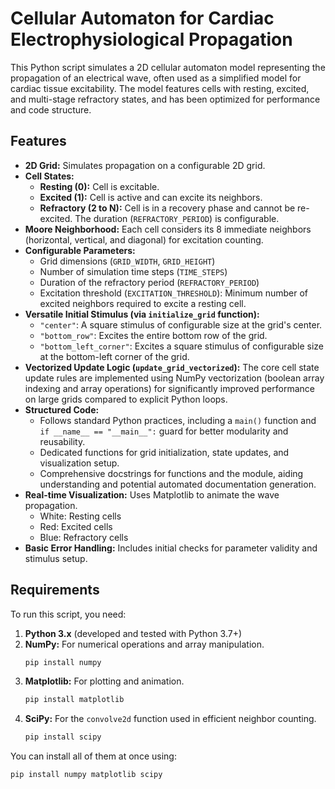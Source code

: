 # Cellular Automaton for Cardiac Electrophysiological Propagation

This Python script simulates a 2D cellular automaton model representing the propagation of an electrical wave, often used as a simplified model for cardiac tissue excitability. The model features cells with resting, excited, and multi-stage refractory states, and has been optimized for performance and code structure.

## Features

*   **2D Grid:** Simulates propagation on a configurable 2D grid.
*   **Cell States:**
    *   **Resting (0):** Cell is excitable.
    *   **Excited (1):** Cell is active and can excite its neighbors.
    *   **Refractory (2 to N):** Cell is in a recovery phase and cannot be re-excited. The duration (`REFRACTORY_PERIOD`) is configurable.
*   **Moore Neighborhood:** Each cell considers its 8 immediate neighbors (horizontal, vertical, and diagonal) for excitation counting.
*   **Configurable Parameters:**
    *   Grid dimensions (`GRID_WIDTH`, `GRID_HEIGHT`)
    *   Number of simulation time steps (`TIME_STEPS`)
    *   Duration of the refractory period (`REFRACTORY_PERIOD`)
    *   Excitation threshold (`EXCITATION_THRESHOLD`): Minimum number of excited neighbors required to excite a resting cell.
*   **Versatile Initial Stimulus (via `initialize_grid` function):**
    *   `"center"`: A square stimulus of configurable size at the grid's center.
    *   `"bottom_row"`: Excites the entire bottom row of the grid.
    *   `"bottom_left_corner"`: Excites a square stimulus of configurable size at the bottom-left corner of the grid.
*   **Vectorized Update Logic (`update_grid_vectorized`):** The core cell state update rules are implemented using NumPy vectorization (boolean array indexing and array operations) for significantly improved performance on large grids compared to explicit Python loops.
*   **Structured Code:**
    *   Follows standard Python practices, including a `main()` function and `if __name__ == "__main__":` guard for better modularity and reusability.
    *   Dedicated functions for grid initialization, state updates, and visualization setup.
    *   Comprehensive docstrings for functions and the module, aiding understanding and potential automated documentation generation.
*   **Real-time Visualization:** Uses Matplotlib to animate the wave propagation.
    *   White: Resting cells
    *   Red: Excited cells
    *   Blue: Refractory cells
*   **Basic Error Handling:** Includes initial checks for parameter validity and stimulus setup.

## Requirements

To run this script, you need:

1.  **Python 3.x** (developed and tested with Python 3.7+)
2.  **NumPy:** For numerical operations and array manipulation.
    ```bash
    pip install numpy
    ```
3.  **Matplotlib:** For plotting and animation.
    ```bash
    pip install matplotlib
    ```
4.  **SciPy:** For the `convolve2d` function used in efficient neighbor counting.
    ```bash
    pip install scipy
    ```

You can install all of them at once using:
```bash
pip install numpy matplotlib scipy
